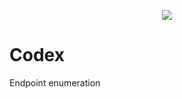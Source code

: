 <p align="center">
  <img src="https://img.shields.io/github/repo-size/rogerinn/codex?color=black&label=size">
</p>

# Codex
Endpoint enumeration
